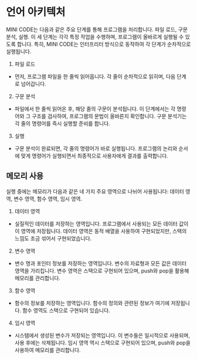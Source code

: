 # 언어 아키텍처
MINI CODE는 다음과 같은 주요 단계를 통해 프로그램을 처리합니다.
파일 로드, 구문 분석, 실행. 이 세 단계는 각각 특정 작업을 수행하며,
프로그램이 올바르게 실행될 수 있도록 합니다. 특히, MINI CODE는 인터프리터 방식으로 동작하여 각 단계가 순차적으로 실행됩니다.

1. 파일 로드
- 먼저, 프로그램 파일을 한 줄씩 읽어옵니다. 각 줄이 순차적으로 읽히며, 다음 단계로 넘어갑니다.

2. 구문 분석
- 파일에서 한 줄씩 읽어온 후, 해당 줄의 구문이 분석됩니다. 이 단계에서는 각 명령어와 그 구조를 검사하여, 프로그램의 문법이 올바른지 확인합니다. 구문 분석기는 각 줄의 명령어를 즉시 실행할 준비를 합니다.

3. 실행
- 구문 분석이 완료되면, 각 줄의 명령어가 바로 실행됩니다. 프로그램의 논리와 순서에 맞게 명령어가 실행되면서 최종적으로 사용자에게 결과를 출력합니다.



## 메모리 사용
실행 중에는 메모리가 다음과 같은 네 가지 주요 영역으로 나뉘어 사용됩니다: 데이터 영역, 변수 영역, 함수 영역, 임시 영역.

1. 데이터 영역
- 실질적인 데이터를 저장하는 영역입니다. 프로그램에서 사용되는 모든 데이터 값이 이 영역에 저장됩니다. 데이터 영역은 동적 배열을 사용하여 구현되었지만, 스택의 느낌도 조금 섞어서 구현되었습니다.

2. 변수 영역
- 변수 명과 포인터 정보를 저장하는 영역입니다. 변수의 자료형과 모든 값은 데이터 영역을 가리킵니다. 변수 영역은 스택으로 구현되어 있으며, push와 pop을 활용해 메모리를 관리합니다.

3. 함수 영역
- 함수의 정보를 저장하는 영역입니다. 함수의 정의와 관련된 정보가 여기에 저장됩니다. 함수 영역도 스택으로 구현되어 있습니다.

4. 임시 영역
- 시스템에서 생성된 변수가 저장되는 영역입니다. 이 변수들은 일시적으로 사용되며, 사용 후에는 삭제됩니다. 임시 영역 역시 스택으로 구현되어 있으며, push와 pop을 사용하여 메모리를 관리합니다.
